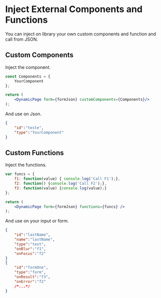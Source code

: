 # Inject External Components and Functions

You can inject on library your own custom components and function and call from JSON.

## Custom Components

Inject the component.

```jsx
const Components = {
    YourComponent
};

return (
    <DynamicPage form={formJson} customComponents={Components}/>
);
```
And use on Json.

```json
{  
    "id":"teste",
    "type":"YourComponent"
}
```

## Custom Functions

Inject the functions.

```jsx
var funcs = {
    f1: function(value) { console.log('Call F1');},
    f2: function() {console.log('Call F2');},
    f3: function(value) {console.log(value);}
};

return (
    <DynamicPage form={formJson} functions={funcs} />
);
```
And use on your input or form.

```json
{  
    "id":"lastName",
    "name":"lastName",
    "type":"text",
    "onBlur":"f1",
    "onFocus":"f2"
}
{  
    "id":"formOne",
    "type":"form",
    "onResult":"f3",
    "onError":"f2"
    /*...*/
}
```
